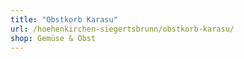 ```yaml
---
title: "Obstkorb Karasu"
url: /hoehenkirchen-siegertsbrunn/obstkorb-karasu/
shop: Gemüse & Obst
---
```

